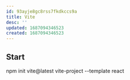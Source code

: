 ```yaml
---
id: 93ayje8gc8rss7fkdkccs9a
title: Vite
desc: ''
updated: 1687094346523
created: 1687094346523
---
```

## Start
npm init vite@latest vite-project --template react